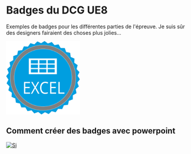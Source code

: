 # Badges du DCG UE8

Exemples de badges pour les différentes parties de l'épreuve. Je suis sûr des designers fairaient des choses plus jolies...


<img src="./Excel.svg" width="200"/>

## Comment créer des badges avec powerpoint
[![Si](https://i.ytimg.com/vi/NYT4H8FEH54/hqdefault.jpg)](
https://www.youtube.com/watch?v=NYT4H8FEH54 )

